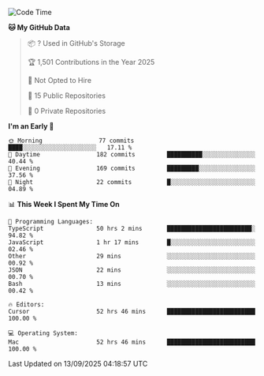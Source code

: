 <!--START_SECTION:waka-->
![Code Time](http://img.shields.io/badge/Code%20Time-7%2C764%20hrs%2020%20mins-blue)

**🐱 My GitHub Data** 

> 📦 ? Used in GitHub's Storage 
 > 
> 🏆 1,501 Contributions in the Year 2025
 > 
> 🚫 Not Opted to Hire
 > 
> 📜 15 Public Repositories 
 > 
> 🔑 0 Private Repositories 
 > 
**I'm an Early 🐤** 

```text
🌞 Morning                77 commits          ████░░░░░░░░░░░░░░░░░░░░░   17.11 % 
🌆 Daytime                182 commits         ██████████░░░░░░░░░░░░░░░   40.44 % 
🌃 Evening                169 commits         █████████░░░░░░░░░░░░░░░░   37.56 % 
🌙 Night                  22 commits          █░░░░░░░░░░░░░░░░░░░░░░░░   04.89 % 
```


📊 **This Week I Spent My Time On** 

```text
💬 Programming Languages: 
TypeScript               50 hrs 2 mins       ████████████████████████░   94.82 % 
JavaScript               1 hr 17 mins        █░░░░░░░░░░░░░░░░░░░░░░░░   02.46 % 
Other                    29 mins             ░░░░░░░░░░░░░░░░░░░░░░░░░   00.92 % 
JSON                     22 mins             ░░░░░░░░░░░░░░░░░░░░░░░░░   00.70 % 
Bash                     13 mins             ░░░░░░░░░░░░░░░░░░░░░░░░░   00.42 % 

🔥 Editors: 
Cursor                   52 hrs 46 mins      █████████████████████████   100.00 % 

💻 Operating System: 
Mac                      52 hrs 46 mins      █████████████████████████   100.00 % 
```


 Last Updated on 13/09/2025 04:18:57 UTC
<!--END_SECTION:waka-->

